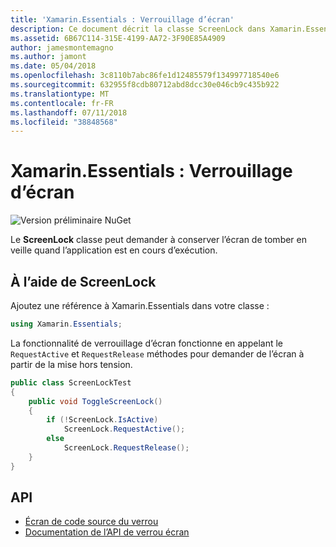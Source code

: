 ```yaml
---
title: 'Xamarin.Essentials : Verrouillage d’écran'
description: Ce document décrit la classe ScreenLock dans Xamarin.Essentials, ce qui peut demander à conserver l’écran de tomber en veille quand l’application est en cours d’exécution.
ms.assetid: 6B67C114-315E-4199-AA72-3F90E85A4909
author: jamesmontemagno
ms.author: jamont
ms.date: 05/04/2018
ms.openlocfilehash: 3c8110b7abc86fe1d12485579f134997718540e6
ms.sourcegitcommit: 632955f8cdb80712abd8dcc30e046cb9c435b922
ms.translationtype: MT
ms.contentlocale: fr-FR
ms.lasthandoff: 07/11/2018
ms.locfileid: "38848568"
---
```

# <a name="xamarinessentials-screen-lock"></a>Xamarin.Essentials : Verrouillage d’écran

![Version préliminaire NuGet](~/media/shared/pre-release.png)

Le **ScreenLock** classe peut demander à conserver l’écran de tomber en veille quand l’application est en cours d’exécution.

## <a name="using-screenlock"></a>À l’aide de ScreenLock

Ajoutez une référence à Xamarin.Essentials dans votre classe :

```csharp
using Xamarin.Essentials;
```

La fonctionnalité de verrouillage d’écran fonctionne en appelant le `RequestActive` et `RequestRelease` méthodes pour demander de l’écran à partir de la mise hors tension.

```csharp
public class ScreenLockTest
{
    public void ToggleScreenLock()
    {
        if (!ScreenLock.IsActive)
            ScreenLock.RequestActive();
        else
            ScreenLock.RequestRelease();
    }
}
```

## <a name="api"></a>API

- [Écran de code source du verrou](https://github.com/xamarin/Essentials/tree/master/Xamarin.Essentials/ScreenLock)
- [Documentation de l’API de verrou écran](xref:Xamarin.Essentials.ScreenLock)
